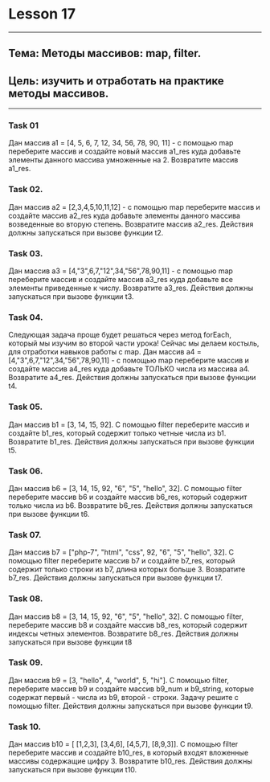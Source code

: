 # Lesson 17

---
## Тема: Методы массивов: map, filter.
## Цель: изучить и отработать на практике методы массивов.

---

### Task 01

Дан массив a1 = [4, 5, 6, 7, 12, 34, 56, 78, 90, 11] - с помощью map переберите массив и создайте новый массив a1_res куда добавьте элементы данного массива умноженные на 2. Возвратите массив a1_res.


### Task 02.

Дан массив a2 = [2,3,4,5,10,11,12] - с помощью map переберите массив и создайте массив a2_res куда добавьте элементы данного массива возведенные во вторую степень. Возвратите массив a2_res. Действия должны запускаться при вызове функции t2.


### Task 03.

Дан массив a3 = [4,"3",6,7,"12",34,"56",78,90,11] - с помощью map переберите массив и создайте массив a3_res куда добавьте все элементы приведенные к числу. Возвратите a3_res. Действия должны запускаться при вызове функции t3.


### Task 04.

Следующая задача проще будет решаться через метод forEach, который мы изучим во второй части урока! Сейчас мы делаем костыль, для отработки навыков работы с map. Дан массив a4 = [4,"3",6,7,"12",34,"56",78,90,11] - с помощью map переберите массив и создайте массив a4_res куда добавьте ТОЛЬКО числа из массива a4. Возвратите a4_res. Действия должны запускаться при вызове функции t4.


### Task 05.

Дан массив b1 = [3, 14, 15, 92]. C помощью filter переберите массив и создайте b1_res, который содержит только четные числа из b1. Возвратите b1_res. Действия должны запускаться при вызове функции t5.


### Task 06.

Дан массив b6 = [3, 14, 15, 92, "6", "5", "hello", 32]. C помощью filter переберите массив b6 и создайте массив b6_res, который содержит только числа из b6. Возвратите b6_res. Действия должны запускаться при вызове функции t6.


### Task 07.

Дан массив b7 = ["php-7", "html", "css", 92, "6", "5", "hello", 32]. C помощью filter переберите массив b7 и создайте b7_res, который содержит только строки из b7, длина которых больше 3. Возвратите b7_res. Действия должны запускаться при вызове функции t7.


### Task 08.

Дан массив b8 = [3, 14, 15, 92, "6", "5", "hello", 32]. С помощью filter, переберите массив b8 и создайте массив b8_res, который содержит индексы четных элементов. Возвратите b8_res. Действия должны запускаться при вызове функции t8


### Task 09.

Дан массив b9 = [3, "hello", 4, "world", 5, "hi"]. С помощью filter, переберите массив b9 и создайте массив b9_num и b9_string, которые содержат первый - числа из b9, второй - строки. Задачу решите с помощью filter. Действия должны запускаться при вызове функции t9.


### Task 10.

Дан массив b10 = [ [1,2,3], [3,4,6], [4,5,7], [8,9,3]]. С помощью filter переберите массив и создайте b10_res, в который входят вложенные массивы содержащие цифру 3. Возвратите b10_res. Действия должны запускаться при вызове функции t10.

